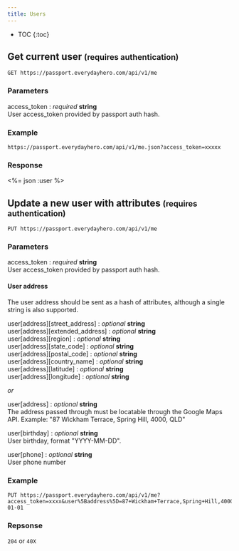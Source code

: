 ```yaml
---
title: Users
---
```


* TOC
{:toc}

## Get current user <small>(requires authentication)</small>

    GET https://passport.everydayhero.com/api/v1/me

### Parameters

access_token : _required_ **string**<br/>
User access_token provided by passport auth hash.

### Example

    https://passport.everydayhero.com/api/v1/me.json?access_token=xxxxx

### Response

<%= json :user %>

## Update a new user with attributes <small>(requires authentication)</small>

    PUT https://passport.everydayhero.com/api/v1/me

### Parameters

access_token : _required_ **string**<br/>
User access_token provided by passport auth hash.

#### User address

The user address should be sent as a hash of attributes, although a single string is also supported.


user[address][street_address] : _optional_ **string**<br/>
user[address][extended_address] : _optional_ **string**<br/>
user[address][region] : _optional_ **string**<br/>
user[address][state_code] : _optional_ **string**<br/>
user[address][postal_code] : _optional_ **string**<br/>
user[address][country_name] : _optional_ **string**<br/>
user[address][latitude] : _optional_ **string**<br/>
user[address][longitude] : _optional_ **string**<br/>

_or_

user[address] : _optional_ **string**<br/>
The address passed through must be locatable through the Google Maps API. Example: "87 Wickham Terrace, Spring Hill, 4000, QLD"

user[birthday] : _optional_ **string**<br/>
User birthday, format "YYYY-MM-DD".

user[phone] : _optional_ **string**<br/>
User phone number

### Example

    PUT https://passport.everydayhero.com/api/v1/me?access_token=xxxx&user%5Baddress%5D=87+Wickham+Terrace,Spring+Hill,4000,QLD&user%5Bbirthday%5D=1970-01-01

### Repsonse

`204` or `40X`
